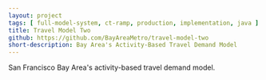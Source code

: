 ```yaml
---
layout: project
tags: [ full-model-system, ct-ramp, production, implementation, java ]
title: Travel Model Two
github: https://github.com/BayAreaMetro/travel-model-two
short-description: Bay Area's Activity-Based Travel Demand Model
---
```

San Francisco Bay Area's activity-based travel demand model.
